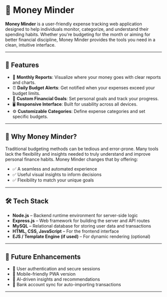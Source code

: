 # 💸 Money Minder

**Money Minder** is a user-friendly expense tracking web application designed to help individuals monitor, categorize, and understand their spending habits. Whether you're budgeting for the month or aiming for better financial discipline, Money Minder provides the tools you need in a clean, intuitive interface.

---

## 🚀 Features

- 📅 **Monthly Reports**: Visualize where your money goes with clear reports and charts.
- ⏰ **Daily Budget Alerts**: Get notified when your expenses exceed your budget limits.
- 🎯 **Custom Financial Goals**: Set personal goals and track your progress.
- 🖥️ **Responsive Interface**: Built for usability across all devices.
- ⚙️ **Customizable Categories**: Define expense categories and set specific budgets.

---

## 🧠 Why Money Minder?

Traditional budgeting methods can be tedious and error-prone. Many tools lack the flexibility and insights needed to truly understand and improve personal finance habits. Money Minder changes that by offering:

- ✅ A seamless and automated experience
- ✅ Useful visual insights to inform decisions
- ✅ Flexibility to match your unique goals

---

## 🛠️ Tech Stack

- **Node.js** – Backend runtime environment for server-side logic  
- **Express.js** – Web framework for building the server and API routes  
- **MySQL** – Relational database for storing user data and transactions  
- **HTML, CSS, JavaScript** – For the frontend interface  
- **EJS / Template Engine (if used)** – For dynamic rendering (optional)

---

## 🔮 Future Enhancements

- 🔐 User authentication and secure sessions
- 📱 Mobile-friendly PWA version
- 🧠 AI-driven insights and recommendations
- 🏦 Bank account sync for auto-importing transactions

---
